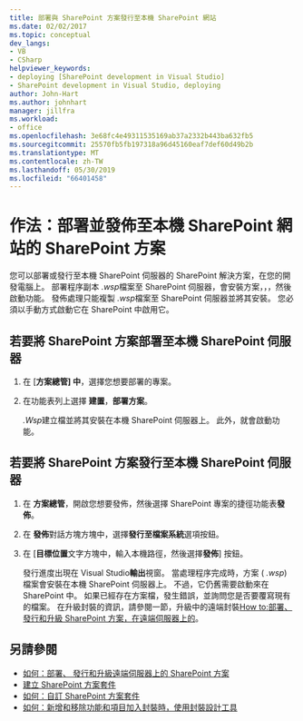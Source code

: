 ```yaml
---
title: 部署與 SharePoint 方案發行至本機 SharePoint 網站
ms.date: 02/02/2017
ms.topic: conceptual
dev_langs:
- VB
- CSharp
helpviewer_keywords:
- deploying [SharePoint development in Visual Studio]
- SharePoint development in Visual Studio, deploying
author: John-Hart
ms.author: johnhart
manager: jillfra
ms.workload:
- office
ms.openlocfilehash: 3e68fc4e49311535169ab37a2332b443ba632fb5
ms.sourcegitcommit: 25570fb5fb197318a96d45160eaf7def60d49b2b
ms.translationtype: MT
ms.contentlocale: zh-TW
ms.lasthandoff: 05/30/2019
ms.locfileid: "66401458"
---
```

# <a name="how-to-deploy-and-publish-a-sharepoint-solution-to-a-local-sharepoint-site"></a>作法：部署並發佈至本機 SharePoint 網站的 SharePoint 方案
  您可以部署或發行至本機 SharePoint 伺服器的 SharePoint 解決方案，在您的開發電腦上。 部署程序副本 *.wsp*檔案至 SharePoint 伺服器，會安裝方案，，，然後啟動功能。 發佈處理只能複製 *.wsp*檔案至 SharePoint 伺服器並將其安裝。 您必須以手動方式啟動它在 SharePoint 中啟用它。

## <a name="to-deploy-a-sharepoint-solution-to-the-local-sharepoint-server"></a>若要將 SharePoint 方案部署至本機 SharePoint 伺服器

1. 在 [**方案總管] 中**，選擇您想要部署的專案。

2. 在功能表列上選擇 **建置**，**部署方案**。

     *.Wsp*建立檔並將其安裝在本機 SharePoint 伺服器上。 此外，就會啟動功能。

## <a name="to-publish-a-sharepoint-solution-to-a-local-sharepoint-server"></a>若要將 SharePoint 方案發行至本機 SharePoint 伺服器

1. 在 **方案總管**，開啟您想要發佈，然後選擇 SharePoint 專案的捷徑功能表**發佈**。

2. 在 **發佈**對話方塊方塊中，選擇**發行至檔案系統**選項按鈕。

3. 在 [**目標位置**文字方塊中，輸入本機路徑，然後選擇**發佈**] 按鈕。

     發行進度出現在 Visual Studio**輸出**視窗。 當處理程序完成時，方案 ( *.wsp*) 檔案會安裝在本機 SharePoint 伺服器上。 不過，它仍舊需要啟動來在 SharePoint 中。 如果已經存在方案檔，發生錯誤，並詢問您是否要覆寫現有的檔案。 在升級封裝的資訊，請參閱一節，升級中的遠端封裝[How to:部署、 發行和升級 SharePoint 方案，在遠端伺服器上的](../sharepoint/how-to-deploy-publish-and-upgrade-sharepoint-solutions-on-a-remote-server.md)。

## <a name="see-also"></a>另請參閱
- [如何：部署、 發行和升級遠端伺服器上的 SharePoint 方案](../sharepoint/how-to-deploy-publish-and-upgrade-sharepoint-solutions-on-a-remote-server.md)
- [建立 SharePoint 方案套件](../sharepoint/creating-sharepoint-solution-packages.md)
- [如何：自訂 SharePoint 方案套件](../sharepoint/how-to-customize-a-sharepoint-solution-package.md)
- [如何：新增和移除功能和項目加入封裝時，使用封裝設計工具](../sharepoint/how-to-add-and-remove-features-and-items-to-a-package-by-using-the-package-designer.md)
